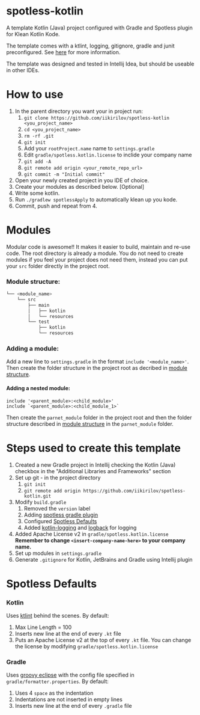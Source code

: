 # spotless-kotlin

A template Kotlin (Java) project configured with Gradle and Spotless plugin for Klean Kotlin Kode.

The template comes with a ktlint, logging, gitignore, gradle and junit preconfigured. See [here](README.md#Steps-used-to-create-this-template) for more information.

The template was designed and tested in Intellij Idea, but should be useable in other IDEs.

# How to use

1. In the parent directory you want your in project run:
    1. `git clone https://github.com/iikirilov/spotless-kotlin <you_project_name>`
    2. `cd <you_project_name>`
    3. `rm -rf .git`
    4. `git init`
    5. Add your `rootProject.name` name to `settings.gradle`
    6. Edit `gradle/spotless.kotlin.license` to inclide your company name
    7. `git add -A`
    8. `git remote add origin <your_remote_repo_url>`
    9. `git commit -m "Initial commit"`
2. Open your newly created project in you IDE of choice.
3. Create your modules as described below. [Optional]
4. Write some kotlin.
5. Run `./gradlew spotlessApply` to automatically klean up you kode.
6. Commit, push and repeat from 4.
    
# Modules

Modular code is awesome!! It makes it easier to build, maintain and re-use code. The root directory is already a module. You do not need to create modules if you feel your project does not need them, instead you can put your `src` folder directly in the project root.

### Module structure:

```bash
└── <module_name>
    └── src
        ├── main
        │   ├── kotlin
        │   └── resources
        └── test
            ├── kotlin
            └── resources
```

### Adding a module:

Add a new line to `settings.gradle` in the format `include '<module_name>'`. Then create the folder structure in the project root as decribed in [module structure](README.md#Module-structure).

#### Adding a nested module:

```
include '<parent_module>:<child_module>'
include `<parent_module>:<child_module_1>`
```

Then create the `parnet_module` folder in the project root and then the folder structure described in [module structure](README.md#Module-structure) in the `parnet_module` folder.

# Steps used to create this template
1. Created a new Gradle project in Intellij checking the Kotlin (Java) checkbox 
in the "Additional Libraries and Frameworks" section
2. Set up git - in the project directory
    1. `git init`
    2. `git remote add origin https://github.com/iikirilov/spotless-kotlin.git`
3. Modify `build.gradle`
    1. Removed the `version` label
    2. Adding [spotless gradle plugin](https://github.com/diffplug/spotless/tree/master/plugin-gradle)
    3. Configured [Spotless Defaults](README.md#Spotless-Defaults)
    4. Added [kotlin-logging](https://github.com/MicroUtils/kotlin-loggingw)
    and [logback](https://github.com/qos-ch/logback) for logging
4. Added Apache License v2 in `gradle/spotless.kotlin.license`<br />**Remember to change `<insert-company-name-here>` to your company name.**
5. Set up modules in `settings.gradle`
6. Generate `.gitignore` for Kotlin, JetBrains and Gradle using Intellij plugin

# Spotless Defaults

### Kotlin
Uses [ktlint](https://github.com/diffplug/spotless/tree/master/plugin-gradle) behind the scenes. By default:
1. Max Line Length = 100
2. Inserts new line at the end of every `.kt` file
3. Puts an Apache License v2 at the top of every `.kt` file. You can change the license by modifying `gradle/spotless.kotlin.license`

### Gradle
Uses [groovy eclipse](https://github.com/diffplug/spotless/tree/master/plugin-gradle#groovy-eclipse) with the config file specified in `gradle/formatter.properties`. By default:
1. Uses 4 `space` as the indentation
2. Indentations are not inserted in empty lines
2. Inserts new line at the end of every `.gradle` file
